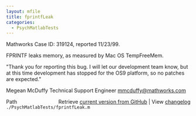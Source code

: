 ```yaml
---
layout: mfile
title: fprintfLeak
categories:
  - PsychMatlabTests
---
```


Mathworks Case ID: 319124, reported 11/23/99.

FPRINTF leaks memory, as measured by Mac OS TempFreeMem.

"Thank you for reporting this bug.  I will let our development team know,
but at this time development has stopped for the OS9 platform, so no
patches are expected."

Megean McDuffy
Technical Support Engineer
mmcduffy@mathworks.com


<div class="code_header" style="text-align:right;">
  <span style="float:left;">Path&nbsp;&nbsp;</span> <span class="counter">Retrieve <a href=
  "https://raw.github.com/Psychtoolbox-3/Psychtoolbox-3/beta/./PsychMatlabTests/fprintfLeak.m">current version from GitHub</a> | View <a href=
  "https://github.com/Psychtoolbox-3/Psychtoolbox-3/commits/beta/./PsychMatlabTests/fprintfLeak.m">changelog</a></span>
</div>
<div class="code">
  <code>./PsychMatlabTests/fprintfLeak.m</code>
</div>
